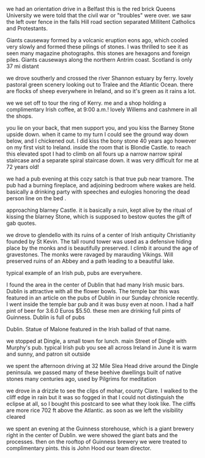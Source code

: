 we had an orientation drive in a Belfast this is the red brick Queens University we were told that the civil war or "troubles"  were over. we saw the left over fence in the falls Hill road section separated Millitent Catholics and Protestants.

Giants causeway formed by a volcanic eruption eons ago, which cooled very slowly and formed these pilings of stones. I was thrilled to see it as seen many magazine photographs. this stones are hexagons and foreign piles. Giants causeways along the northern Antrim coast. Scotland is only 37 mi distant


we drove southerly and crossed the river Shannon estuary by ferry. lovely pastoral green scenery looking out to Tralee and the Atlantic Ocean. there are flocks of sheep everywhere in Ireland, and so it's green as it rains a lot.

we we set off to tour the ring of Kerry. me and a shop holding a complimentary Irish coffee, at 9:00 a.m.! lovely Willems and cashmere in all the shops.

you lie on your back, that men support you, and you kiss the Barney Stone upside down. when it came to my turn I could see the ground way down below, and I chickened out. I did kiss the bony stone 40 years ago however on my first visit to Ireland. inside the room that is Blondie Castle. to reach this elevated spot I had to climb on all fours up a narrow narrow spiral staircase and a separate spiral staircase down. it was very difficult for me at 72 years old!

we had a pub evening at this cozy satch is that true pub near tramore. The pub had a burning fireplace, and adjoining bedroom where wakes are held. basically a drinking party with speeches and eulogies honoring the dead person line on the bed .

approaching blarney Castle. it is basically a ruin, kept alive by the ritual of kissing the blarney Stone, which is supposed to bestow quotes the gift of gab quotes.

we drove to glendello with its ruins of a center of Irish antiquity Christianity founded by St Kevin. The tall round tower was used as a defensive hiding place by the monks and is beautifully preserved. I climb it around the age of gravestones. The monks were ravaged by marauding Vikings. Will preserved ruins of an Abbey and a path leading to a beautiful lake.

typical example of an Irish pub, pubs are everywhere.

I found the area in the center of Dublin that had many Irish music bars. Dublin is attractive with all the flower bowls. The temple bar this was featured in an article on the pubs of Dublin in our Sunday chronicle recently. I went inside the temple bar pub and it was busy even at noon. I had a half pint of beer for 3.6.0 Euros $5.50. these men are drinking full pints of Guinness. Dublin is full of pubs

Dublin. Statue of Malone featured in the Irish ballad of that name.

we stopped at Dingle, a small town for lunch. main Street of Dingle with Murphy's pub. typical Irish pub you see all across Ireland in June it is warm and sunny, and patron sit outside


we spent the afternoon driving at 32 Mile Slea Head drive around the Dingle peninsula. we passed many of these beehive dwellings built of native stones many centuries ago, used by Pilgrims for meditation

we drove in a drizzle to see the clips of mohar, county Clare. I walked to the cliff edge in rain but it was so fogged in that I could not distinguish the eclipse at all, so I bought this postcard to see what they look like. The cliffs are more rice 702 ft above the Atlantic. as soon as we left the visibility cleared

we spent an evening at the Guinness storehouse, which is a giant brewery right in the center of Dublin. we were showed the giant bats and the processes. then on the rooftop of Guinness brewery we were treated to complimentary pints. this is John Hood our team director.


